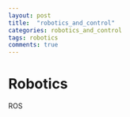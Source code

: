 ```yaml
---
layout: post
title:  "robotics_and_control"
categories: robotics_and_control
tags: robotics
comments: true
---
```


# Robotics

ROS